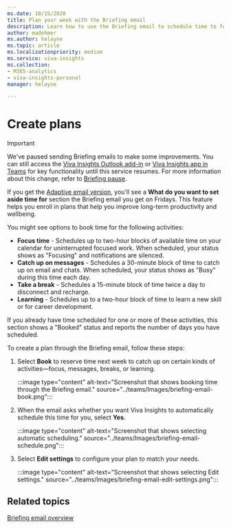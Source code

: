 ```yaml
---
ms.date: 10/15/2020
title: Plan your week with the Briefing email
description: Learn how to use the Briefing email to schedule time to focus, catch up on email, and more
author: madehmer
ms.author: helayne
ms.topic: article
ms.localizationpriority: medium 
ms.service: viva-insights
ms.collection: 
- M365-analytics
- viva-insights-personal
manager: helayne

---
```

# Create plans


>[!Important]
>We've paused sending Briefing emails to make some improvements. You can still access the [Viva Insights Outlook add-in](../use/add-in.md) or [Viva Insights app in Teams](../teams/introduction.md) for key functionality until this service resumes. For more information about this change, refer to [Briefing pause](../reference/briefing-pause.md).

If you get the [Adaptive email version](be-overview.md#adaptive-or-html-version), you'll see a **What do you want to set aside time for** section the Briefing email you get on Fridays. This feature helps you enroll in plans that help you improve long-term productivity and wellbeing.

You might see options to book time for the following activities:

* **Focus time** - Schedules up to two-hour blocks of available time on your calendar for uninterrupted focused work. When scheduled, your status shows as "Focusing" and notifications are silenced.
* **Catch up on messages** - Schedules a 30-minute block of time to catch up on email and chats. When scheduled, your status shows as "Busy" during this time each day.
* **Take a break** - Schedules a 15-minute block of time twice a day to disconnect and recharge.
* **Learning** - Schedules up to a two-hour block of time to learn a new skill or for career development.

If you already have time scheduled for one or more of these activities, this section shows a "Booked" status and reports the number of days you have scheduled.

To create a plan through the Briefing email, follow these steps:

1. Select **Book** to reserve time next week to catch up on certain kinds of activities—focus, messages, breaks, or learning.

    :::image type="content" alt-text="Screenshot that shows booking time through the Briefing email." source="../teams/Images/briefing-email-book.png":::

2. When the email asks whether you want Viva Insights to automatically schedule this time for you, select **Yes**.

    :::image type="content" alt-text="Screenshot that shows selecting automatic scheduling." source="../teams/Images/briefing-email-schedule.png":::

3. Select **Edit settings** to configure your plan to match your needs.

    :::image type="content" alt-text="Screenshot that shows selecting Edit settings." source="../teams/Images/briefing-email-edit-settings.png":::





## Related topics

[Briefing email overview](be-overview.md)

